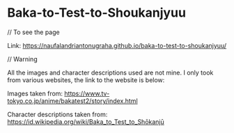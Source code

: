 # Baka-to-Test-to-Shoukanjyuu

// To see the page

Link: https://naufalandriantonugraha.github.io/baka-to-test-to-shoukanjyuu/

// Warning

All the images and character descriptions used are not mine.
I only took from various websites, the link to the website is below:

Images taken from: https://www.tv-tokyo.co.jp/anime/bakatest2/story/index.html

Character descriptions taken from: https://id.wikipedia.org/wiki/Baka_to_Test_to_Shōkanjū
